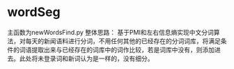 # wordSeg
主函数为newWordsFind.py
整体思路：
基于PMI和左右信息熵实现中文分词算法，对每天的新闻语料进行分词，不用任何其他的已经存在的分词词库，将满足条件的词语提取出来与已经存在的词库中的词作比较，若是词库中没有，则添加进去。此处将未登录词和新词认为是一样的，没有细分。
